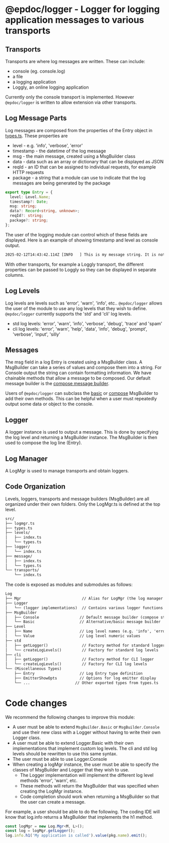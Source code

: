 # @epdoc/logger - Logger for logging application messages to various transports

## Transports

Transports are where log messages are written. These can include:

- console (eg. console.log)
- a file
- a logging application
- Loggly, an online logging application

Currently only the console transport is implemented. However `@epdoc/logger` is written to allow extension via other
transports.

## Log Message Parts

Log messages are composed from the properties of the Entry object in [types.ts](../src/types.ts). These properties are

- level - e.g. 'info', 'verbose', 'error'
- timestamp - the datetime of the log message
- msg - the main message, created using a MsgBuilder class
- data - data such as an array or dictionary that can be displayed as JSON
- reqId - an ID that can be assigned to individual requests, for example HTTP requests
- package - a string that a module can use to indicate that the log messages are being generated by the package

```typescript
export type Entry = {
  level: Level.Name;
  timestamp?: Date;
  msg: string;
  data?: Record<string, unknown>;
  reqId?: string;
  package?: string;
};
```

The user of the logging module can control which of these fields are displayed. Here is an example of showing timestamp
and level as console output.

```txt
2025-02-12T14:43:42.114Z [INFO   ] This is my message string. It is not showing reqId and package.
```

With other transports, for example a Loggly transport, the different properties can be passed to Loggly so they can be
displayed in separate columns.

## Log Levels

Log levels are levels such as 'error', 'warn', 'info', etc.. `@epdoc/logger` allows the user of the module to use any
log levels that they wish to define. `@epdoc/logger` currently supports the 'std' and 'cli' log levels.

- std log levels: 'error', 'warn', 'info', 'verbose', 'debug', 'trace' and 'spam'
- cli log levels: 'error', 'warn', 'help', 'data', 'info', 'debug', 'prompt', 'verbose', 'input', 'silly'

## Messages

The msg field in a log Entry is created using a MsgBuilder class. A MsgBuilder can take a series of values and compose
them into a string. For Console output the string can contain formatting information. We have chainable methods that
allow a message to be composed. Our default message builder is the [compose message builder](../src/message/console.ts).

Users of `@epdoc/logger` can subclass the [basic](../src/message/basic.ts) or [compose](../src/message/console.ts)
MsgBuilder to add their own methods. This can be helpful when a user must repeatedly output some data or object to the
console.

## Logger

A logger instance is used to output a message. This is done by specifying the log level and returning a MsgBuilder
instance. The MsgBuilder is then used to compose the log line (Entry).

## Log Manager

A LogMgr is used to manage transports and obtain loggers.

## Code Organization

Levels, loggers, transports and message builders (MsgBuilder) are all organized under their own folders. Only the
LogMgr.ts is defined at the top level.

```txt
src/
├── logmgr.ts
├── types.ts
├── levels/
│   ├── index.ts
│   └── types.ts
├── logger/
│   └── index.ts
├── message/
│   ├── index.ts
│   └── types.ts
└── transports/
    └── index.ts
```

The code is exposed as modules and submodules as follows:

```txt
Log
├── Mgr                           // Alias for LogMgr (the log manager class)
├── Logger
│   └── (logger implementations)  // Contains various logger functions and types
├── MsgBuilder
│   ├── Console                  // Default message builder (compose style)
│   └── Basic                    // Alternative/basic message builder
├── Level
│   ├── Name                     // Log level names (e.g. 'info', 'error', etc.)
│   └── Value                    // Log level numeric values
├── std
│   ├── getLogger()               // Factory method for standard logger
│   └── createLogLevels()         // Factory for standard log levels
├── cli
│   ├── getLogger()               // Factory method for CLI logger
│   └── createLogLevels()         // Factory for CLI log levels
└── (Miscellaneous Types)
    ├── Entry                    // Log Entry type definition
    ├── EmitterShowOpts          // Options for log emitter display
    └── ...                    // Other exported types from types.ts
```

# Code changes

We recommend the following changes to improve this module:

- A user must be able to extend `MsgBuilder.Basic` or `MsgBuilder.Console` and use their new class with a Logger without
  having to write their own Logger class.
- A user must be able to extend Logger.Basic with their own implementations that implement custom log levels. The cli
  and std log levels should be rewritten to use this same syntax.
- The user must be able to use Logger.Console
- When creating a logMgr instance, the user must be able to specify the classes of MsgBuilder and Logger that they wish
  to use.
  - The Logger implementation will implement the different log level methods 'error', 'warn', etc.
  - These methods will return the MsgBuilder that was specified when creating the LogMgr instance.
  - Code completion should work when returning a MsgBuilder so that the user can create a message.

For example, a user should be able to do the following. The coding IDE will know that log.info returns a MsgBuilder that
implements the h1 method.

```ts
const logMgr = new Log.Mgr<M, L>();
const log = logMgr.getLogger();
log.info.h1('My application is called').value(pkg.name).emit();
```

